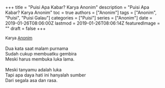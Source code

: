 +++
title = "Puisi Apa Kabar? Karya Anonim"
description = "Puisi Apa Kabar? Karya Anonim"
toc = true
authors = ["Anonim"]
tags = ["Anonim", "Puisi", "Puisi Galau"]
categories = ["Puisi"]
series = ["Anonim"]
date = 2019-01-26T08:06:00Z
lastmod = 2019-01-26T08:06:14Z
featuredImage = ""
draft = false
+++

<div style="text-align: justify;">
<div style="font-size: small;">Karya <a href="/authors/anonim/" target="_blank">Anonim</a></div><br />
Dua kata saat malam purnama<br />Sudah cukup membuatku gembira<br />Meski harus membuka luka lama.<br /><br />Meski tanyamu adalah luka<br />Tapi apa daya hati ini hanyalah sumber<br />Dari segala asa dan rasa.</div>
